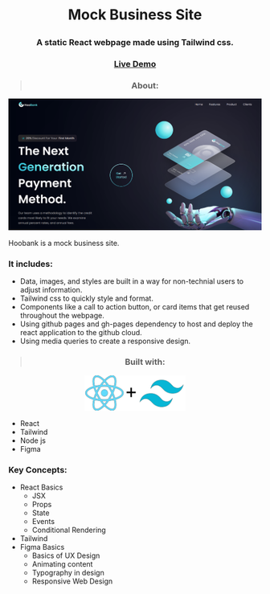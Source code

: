 
 # <p align="center"> Mock Business Site </p>
 ### <p align="center"> A static React webpage made using Tailwind css. </p>
 ### <p align="center"> [Live Demo](https://christofb7.github.io/gerich-restaurant/) </p>

>### <p align="center"> About: </p>
![](src/assets/bank.png "hero section")

Hoobank is a mock business site.

### It includes:
 - Data, images, and styles are built in a way for non-technial users to adjust information.
 - Tailwind css to quickly style and format.
 - Components like a call to action button, or card items that get reused throughout the webpage.
 - Using github pages and gh-pages dependency to host and deploy the react application to the github cloud.
 - Using media queries to create a responsive design.



 >### <p align="center"> Built with: </p>
 <p align="center">
  <img width="200" height="70" src="src/assets/react+tail.png">
</p>

 - React
 - Tailwind
 - Node js
 - Figma

 ### Key Concepts:
- React Basics
    - JSX
    - Props
    - State
    - Events
    - Conditional Rendering
- Tailwind
- Figma Basics
    - Basics of UX Design
    - Animating content
    - Typography in design
    - Responsive Web Design

